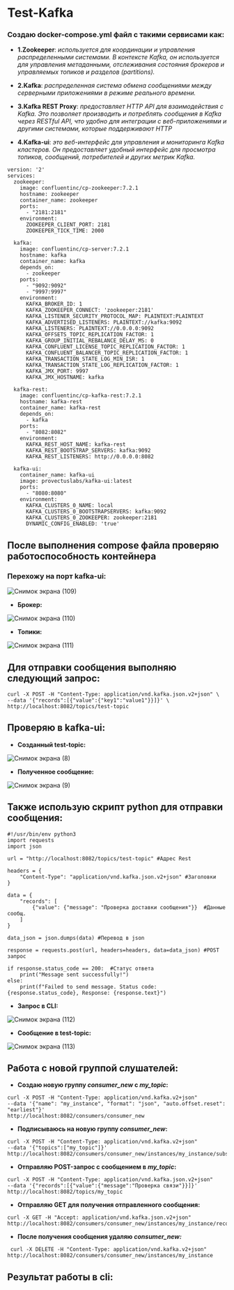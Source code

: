 # Test-Kafka

### Создаю docker-compose.yml файл с такими сервисами как:
- **1.Zookeeper**: *используется для координации и управления распределенными системами. В контексте Kafka, он используется для управления метаданными, отслеживания состояния брокеров и управляемых топиков и разделов (partitions).*

- **2.Kafka**: *распределенная система обмена сообщениями между серверными приложениями в режиме реального времени.*

- **3.Kafka REST Proxy**: *предоставляет HTTP API для взаимодействия с Kafka. Это позволяет производить и потреблять сообщения в Kafka через RESTful API, что удобно для интеграции с веб-приложениями и другими системами, которые поддерживают HTTP*

- **4.Kafka-ui**: *это веб-интерфейс для управления и мониторинга Kafka кластеров. Он предоставляет удобный интерфейс для просмотра топиков, сообщений, потребителей и других метрик Kafka.*

```
version: '2'
services:
  zookeeper:
    image: confluentinc/cp-zookeeper:7.2.1
    hostname: zookeeper
    container_name: zookeeper
    ports:
      - "2181:2181"
    environment:
      ZOOKEEPER_CLIENT_PORT: 2181
      ZOOKEEPER_TICK_TIME: 2000

  kafka:
    image: confluentinc/cp-server:7.2.1
    hostname: kafka
    container_name: kafka
    depends_on:
      - zookeeper
    ports:
      - "9092:9092"
      - "9997:9997"
    environment:
      KAFKA_BROKER_ID: 1
      KAFKA_ZOOKEEPER_CONNECT: 'zookeeper:2181'
      KAFKA_LISTENER_SECURITY_PROTOCOL_MAP: PLAINTEXT:PLAINTEXT
      KAFKA_ADVERTISED_LISTENERS: PLAINTEXT://kafka:9092
      KAFKA_LISTENERS: PLAINTEXT://0.0.0.0:9092
      KAFKA_OFFSETS_TOPIC_REPLICATION_FACTOR: 1
      KAFKA_GROUP_INITIAL_REBALANCE_DELAY_MS: 0
      KAFKA_CONFLUENT_LICENSE_TOPIC_REPLICATION_FACTOR: 1
      KAFKA_CONFLUENT_BALANCER_TOPIC_REPLICATION_FACTOR: 1
      KAFKA_TRANSACTION_STATE_LOG_MIN_ISR: 1
      KAFKA_TRANSACTION_STATE_LOG_REPLICATION_FACTOR: 1
      KAFKA_JMX_PORT: 9997
      KAFKA_JMX_HOSTNAME: kafka

  kafka-rest:
    image: confluentinc/cp-kafka-rest:7.2.1
    hostname: kafka-rest
    container_name: kafka-rest
    depends_on:
      - kafka
    ports:
      - "8082:8082"
    environment:
      KAFKA_REST_HOST_NAME: kafka-rest
      KAFKA_REST_BOOTSTRAP_SERVERS: kafka:9092
      KAFKA_REST_LISTENERS: http://0.0.0.0:8082

  kafka-ui:
    container_name: kafka-ui
    image: provectuslabs/kafka-ui:latest
    ports:
      - "8080:8080"
    environment:
      KAFKA_CLUSTERS_0_NAME: local
      KAFKA_CLUSTERS_0_BOOTSTRAPSERVERS: kafka:9092
      KAFKA_CLUSTERS_0_ZOOKEEPER: zookeeper:2181
      DYNAMIC_CONFIG_ENABLED: 'true'
```
## После выполнения compose файла проверяю работоспособность контейнера
### Перехожу на порт kafka-ui:
  
![Снимок экрана (109)](https://github.com/AleksandrShirobokov/Test-Kafka/assets/69298696/dc4070c8-5937-43ff-a608-906ccf981d51)

- **Брокер:**

![Снимок экрана (110)](https://github.com/AleksandrShirobokov/Test-Kafka/assets/69298696/f9bae42e-761d-4052-ae1e-b3b02b406043)

- **Топики:**

![Снимок экрана (111)](https://github.com/AleksandrShirobokov/Test-Kafka/assets/69298696/da1bb951-0233-49ab-b5ed-fab357ddb43c)



## Для отправки сообщения выполняю следующий запрос:

```
curl -X POST -H "Content-Type: application/vnd.kafka.json.v2+json" \
--data '{"records":[{"value":{"key1":"value1"}}]}' \
http://localhost:8082/topics/test-topic
```


## Проверяю в kafka-ui:
- **Созданный test-topic:**
  
![Снимок экрана (8)](https://github.com/AleksandrShirobokov/Test-Kafka/assets/69298696/8e299881-f260-4f6c-a077-26e2d2812ad9)

- **Полученное сообщение:**

![Снимок экрана (9)](https://github.com/AleksandrShirobokov/Test-Kafka/assets/69298696/1ad612be-5148-4833-bf9e-23c8cd777c44)

## Также использую скрипт python для отправки сообщения:

```
#!/usr/bin/env python3
import requests
import json

url = "http://localhost:8082/topics/test-topic" #Адрес Rest

headers = {
    "Content-Type": "application/vnd.kafka.json.v2+json" #Заголовки
}

data = {
    "records": [
        {"value": {"message": "Проверка доставки сообщения"}}  #Данные сообщ.
    ]
}

data_json = json.dumps(data) #Перевод в json

response = requests.post(url, headers=headers, data=data_json) #POST запрос

if response.status_code == 200:  #Статус ответа
    print("Message sent successfully!")
else:
    print(f"Failed to send message. Status code: {response.status_code}, Response: {response.text}")
```

- **Запрос в CLI:**

![Снимок экрана (112)](https://github.com/AleksandrShirobokov/Test-Kafka/assets/69298696/81e71d9a-d342-4689-a903-47b5f7d5a25e)

- **Сообщение в test-topic:**

![Снимок экрана (113)](https://github.com/AleksandrShirobokov/Test-Kafka/assets/69298696/86a5a698-e9bd-4def-9ef3-b5d692ca514d)

## Работа с новой группой слушателей:

- **Cоздаю новую группу *consumer_new* с *my_topic*:**

```
curl -X POST -H "Content-Type: application/vnd.kafka.v2+json"
--data '{"name": "my_instance", "format": "json", "auto.offset.reset": "earliest"}'
http://localhost:8082/consumers/consumer_new
```

- **Подписываюсь на новую группу *consumer_new*:**

```
curl -X POST -H "Content-Type: application/vnd.kafka.v2+json"
--data '{"topics":["my_topic"]}' http://localhost:8082/consumers/consumer_new/instances/my_instance/subscription
```  

- **Отправляю POST-запрос с сообщением в *my_topic*:**

```
curl -X POST -H "Content-Type: application/vnd.kafka.json.v2+json"
--data '{"records":[{"value":{"message":"Проверка связи"}}]}' http://localhost:8082/topics/my_topic
```

- **Отправляю GET для получения отправленного сообщения:**

```
curl -X GET -H "Accept: application/vnd.kafka.json.v2+json"
http://localhost:8082/consumers/consumer_new/instances/my_instance/records
```

- **После получения сообщения удаляю *consumer_new:***

```
 curl -X DELETE -H "Content-Type: application/vnd.kafka.v2+json"
http://localhost:8082/consumers/consumer_new/instances/my_instance
```

## Результат работы в cli:

